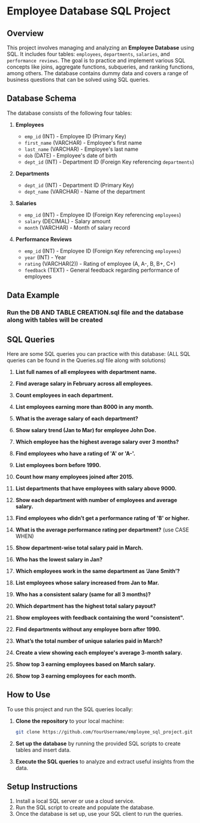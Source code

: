 # Employee Database SQL Project

## Overview
This project involves managing and analyzing an **Employee Database** using SQL. It includes four tables: `employees`, `departments`, `salaries`, and `performance reviews`. The goal is to practice and implement various SQL concepts like joins, aggregate functions, subqueries, and ranking functions, among others. The database contains dummy data and covers a range of business questions that can be solved using SQL queries.

## Database Schema

The database consists of the following four tables:

1. **Employees**
   - `emp_id` (INT) - Employee ID (Primary Key)
   - `first_name` (VARCHAR) - Employee's first name
   - `last_name` (VARCHAR) - Employee's last name
   - `dob` (DATE) - Employee's date of birth
   - `dept_id` (INT) - Department ID (Foreign Key referencing `departments`)

2. **Departments**
   - `dept_id` (INT) - Department ID (Primary Key)
   - `dept_name` (VARCHAR) - Name of the department

3. **Salaries**
   - `emp_id` (INT) - Employee ID (Foreign Key referencing `employees`)
   - `salary` (DECIMAL) - Salary amount
   - `month` (VARCHAR) - Month of salary record

4. **Performance Reviews**
   - `emp_id` (INT) - Employee ID (Foreign Key referencing `employees`)
   - `year` (INT) - Year
   - `rating` (VARCHAR(2)) - Rating of employee (A, A-, B, B+, C+)
   - `feedback` (TEXT) - General feedback regarding performance of employees

## Data Example
### Run the DB AND TABLE CREATION.sql file and the database along with tables will be created

## SQL Queries
Here are some SQL queries you can practice with this database: (ALL SQL queries can be found in the Queries.sql file along with solutions)

1. **List full names of all employees with department name.**

2. **Find average salary in February across all employees.**

3. **Count employees in each department.**

4. **List employees earning more than 8000 in any month.**

5. **What is the average salary of each department?**

6. **Show salary trend (Jan to Mar) for employee John Doe.**

7. **Which employee has the highest average salary over 3 months?**

8. **Find employees who have a rating of 'A' or 'A-'.**

9. **List employees born before 1990.**

10. **Count how many employees joined after 2015.**

11. **List departments that have employees with salary above 9000.**

12. **Show each department with number of employees and average salary.**

13. **Find employees who didn’t get a performance rating of 'B' or higher.**

14. **What is the average performance rating per department?** (use CASE WHEN)

15. **Show department-wise total salary paid in March.**

16. **Who has the lowest salary in Jan?**

17. **Which employees work in the same department as ‘Jane Smith’?**

18. **List employees whose salary increased from Jan to Mar.**

19. **Who has a consistent salary (same for all 3 months)?**

20. **Which department has the highest total salary payout?**

21. **Show employees with feedback containing the word "consistent".**

22. **Find departments without any employee born after 1990.**

23. **What’s the total number of unique salaries paid in March?**

24. **Create a view showing each employee's average 3-month salary.**

25. **Show top 3 earning employees based on March salary.**

26. **Show top 3 earning employees for each month.**

## How to Use

To use this project and run the SQL queries locally:

1. **Clone the repository** to your local machine:

    ```bash
    git clone https://github.com/YourUsername/employee_sql_project.git
    ```

2. **Set up the database** by running the provided SQL scripts to create tables and insert data.
3. **Execute the SQL queries** to analyze and extract useful insights from the data.

## Setup Instructions

1. Install a local SQL server or use a cloud service.
2. Run the SQL script to create and populate the database.
3. Once the database is set up, use your SQL client to run the queries.
